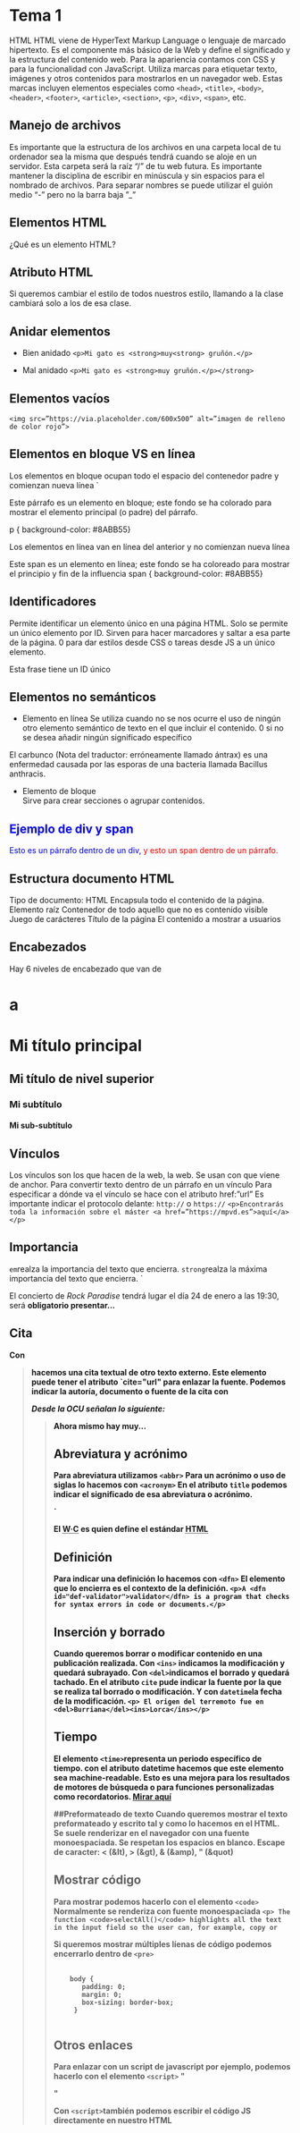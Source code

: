 
# Tema 1

HTML
HTML viene de HyperText Markup Language o lenguaje de marcado hipertexto.
Es el componente más básico de la Web y define el significado y la estructura del contenido web.
Para la apariencia contamos con CSS y para la funcionalidad con JavaScript.
Utiliza marcas para etiquetar texto, imágenes y otros contenidos para mostrarlos en un navegador web.
Estas marcas incluyen elementos especiales como `<head>`, `<title>`, `<body>`, `<header>`, `<footer>`, `<article>`, `<section>`, `<p>`, `<div>`, `<span>`, etc.

## Manejo de archivos
Es importante que la estructura de los archivos en una carpeta local de tu ordenador sea la misma que después tendrá cuando se aloje en un servidor.
Esta carpeta será la raíz “/” de tu web futura.
Es importante mantener la disciplina de escribir en minúscula y sin espacios para el nombrado de archivos.
Para separar nombres se puede utilizar el guión medio  “-” pero no la barra baja ”_”


## Elementos HTML
¿Qué es un elemento HTML?


## Atributo HTML

Si queremos cambiar el estilo de todos nuestros estilo, llamando a la clase cambiará solo a los de esa clase.

## Anidar elementos

- Bien anidado
`<p>Mi gato es <strong>muy<strong> gruñón.</p>`

- Mal anidado
`<p>Mi gato es <strong>muy gruñón.</p></strong>`


## Elementos vacíos
`<img src=”https://via.placeholder.com/600x500” alt=”imagen de relleno de color rojo”>`

## Elementos en bloque VS en línea
Los elementos en bloque ocupan todo el espacio del contenedor padre y comienzan nueva línea
`<p>Este párrafo es un elemento en bloque; este fondo se ha colorado para mostrar el elemento principal (o padre) del párrafo.

p { background-color: #8ABB55}

Los elementos en línea van en línea del anterior y no comienzan nueva línea
            <p>Este <span>span</span> es un elemento en línea; este fondo se ha coloreado para mostrar el principio y fin de la influencia
	span { background-color: #8ABB55}


## Identificadores
Permite identificar un elemento único en una página HTML.
Solo se permite un único elemento por ID.
Sirven para hacer marcadores y saltar a esa parte de la página.
0 para dar estilos desde CSS o tareas desde JS a un único elemento.
<p id=”mi-id”>Esta frase tiene un ID único</p>

## Elementos no semánticos
- Elemento en línea <span>
Se utiliza cuando no se nos ocurre el uso de ningún otro elemento semántico de texto en el que incluir el contenido.
0 si no se desea añadir ningún significado específico
<p>El carbunco <span class=”nota-traductor”>(Nota del traductor: erróneamente llamado ántrax)</span> es una enfermedad causada por las esporas de una bacteria llamada Bacillus anthracis.</span>

- Elemento de bloque <div>
Sirve para crear secciones o agrupar contenidos.
<div style="color: blue;">
<h2> Ejemplo de div y span </h2>
 <p>
   Esto es un párrafo dentro de un div,
   <span style="color: red;"> y esto un span dentro de un párrafo.</span>
 </p>
</div>


## Estructura documento HTML
<!DOCTYPE html> Tipo de documento: HTML
<html></html> Encapsula todo el contenido de la página.
	Elemento raíz
<head></head> Contenedor de todo aquello que no es contenido visible
<meta charset=”utf-8”> Juego de carácteres
<title></title> Título de la página
<body</body> El contenido a mostrar a usuarios




## Encabezados
Hay 6 niveles de encabezado que van de <h1> a <h6>
<h1>Mi título principal</h1>
<h2>Mi título de nivel superior</h2>
<h3> Mi subtítulo</h3>
<h4>Mi  sub-subtítulo</h4>


## Vínculos
Los vínculos son los que hacen de la web, la web. Se usan con <a> que viene de anchor.
Para convertir texto dentro de un párrafo en un vínculo
Para especificar a dónde va el vínculo se hace con el atributo href:”url”
Es importante indicar el protocolo delante: `http://` o `https://`
`<p>Encontrarás toda la información sobre el máster <a href=”https://mpvd.es”>aquí</a></p>`


## Importancia
`em`realza la importancia del texto que encierra.
`strong`realza la máxima importancia del texto que encierra.
`<p>El concierto de <em>Rock Paradise</em> tendrá lugar el día 24 de enero a las 19:30, será <strong>obligatorio presentar...

## Cita
Con <blockquote> hacemos una cita textual de otro texto externo.
Este elemento puede tener el atributo `cite="url" para enlazar la fuente.
Podemos indicar la autoría, documento o fuente de la cita con <cite>

Desde la <cite>OCU</cite> señalan lo siguiente:
<blockquote cite="https://www.ocu.org/fincas-y-casas/glosario-inmobiliario/c/cooperativas-de-vivienda">Ahora mismo hay muy...

## Abreviatura y acrónimo
Para abreviatura utilizamos `<abbr>`
Para un acrónimo o uso de siglas lo hacemos con `<acronym>`
En el atributo `title` podemos indicar el significado de esa abreviatura o acrónimo.

`<p>El <acronym title="World Wide Web Consortium">W·C</acronym> es quien define el estándar <abbr title="HyperText Markup Language">HTML</abbr>

## Definición
Para indicar una definición lo hacemos con `<dfn>`
El elemento que lo encierra es el contexto de la definición.
`<p>A <dfn id="def-validator">validator</dfn> is a program that checks for syntax errors in code or documents.</p>`

## Inserción y borrado
Cuando queremos borrar o modificar contenido en una publicación realizada.
Con `<ins>` indicamos la modificación y quedará subrayado.
Con `<del>`indicamos el borrado y quedará tachado.
En el atributo `cite` pude indicar la fuente por la que se realiza tal borrado o modificación.
Y con `datetime`la fecha de la modificación.
`<p> El origen del terremoto fue en <del>Burriana</del><ins>Lorca</ins></p>`

## Tiempo
El elemento `<time>`representa un periodo específico de tiempo.
con el atributo datetime hacemos que este elemento sea machine-readable.
Esto es una mejora para los resultados de motores de búsqueda o para funciones personalizadas como recordatorios.
[Mirar aquí](https://developer.mozilla.org/en-US/docs/Web/HTML/Element/time#valid_datetime_values)

##Preformateado de texto
Cuando queremos mostrar el texto preformateado y escrito tal y como lo hacemos en el HTML.
Se suele renderizar en el navegador con una fuente monoespaciada.
Se respetan los espacios en blanco.
Escape de caracter: < (&lt), > (&gt), & (&amp), " (&quot) 

## Mostrar código
Para mostrar podemos hacerlo con el elemento `<code>`
Normalmente se renderiza con fuente monoespaciada
`<p> The function <code>selectAll()</code> highlights all the text in the input field so the user can, for example, copy or`

Si queremos mostrar múltiples líenas de código podemos encerrarlo dentro de `<pre>`

<pre>
   <code>
	body {
	   padding: 0;
	   margin: 0;
	   box-sizing: border-box;
	 }
   </code>
</pre>


## Otros enlaces
Para enlazar con un script de javascript por ejemplo, podemos hacerlo con el elemento `<script>`
"<head>
   <script type="text/javascript" src="http://www.ejemplo.com/ja/inicializar.js"></script>
 </head>"

Con `<script>`también podemos escribir el código JS directamente en nuestro HTML
 <script type="text/javascript">
   window.onload = function() { alert("La página se ha cargado completamente"); }

Si queremos enlazar con otros recursos, como por ejemplo una hoja de estilo CSS, podemos hacerlo con el elemento <link>

<head>
   <link rel="stylesheet" type="text/css" href="/css/style.css" />
</head>
